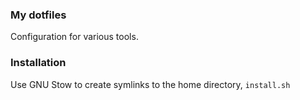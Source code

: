 ### My dotfiles

Configuration for various tools.

### Installation

Use GNU Stow to create symlinks to the home directory, `install.sh`

